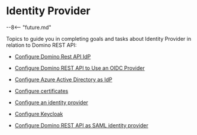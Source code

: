 # Identity Provider

--8<-- "future.md"

Topics to guide you in completing goals and tasks about Identity Provider in relation to Domino REST API:

- [Configure Domino Rest API IdP](configuredrapiIdP.md)

- [Configure Domino REST API to Use an OIDC Provider](configureoidc.md)

- [Configure Azure Active Directory as IdP](configuringAD.md)

- [Configure certificates](configuringCertificates.md)

- [Configure an identity provider](configuringIdentityProvider.md)

- [Configure Keycloak](configuringKeycloak.md)

- [Configure Domino REST API as SAML identity provider](keepsaml.md)

